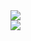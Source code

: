 <a href="https://git.io/typing-svg">
  <img align="center" src="https://readme-typing-svg.herokuapp.com?duration=3000&color=F7C242&lines=Hello!;I+go+to+school+by+bus." />
</a>
<br>
<a href="https://github.com/anuraghazra/github-readme-stats">
  <img align="center" src="https://github-readme-stats.vercel.app/api?username=hkssy&show_icons=true&theme=transparent" />
</a>
